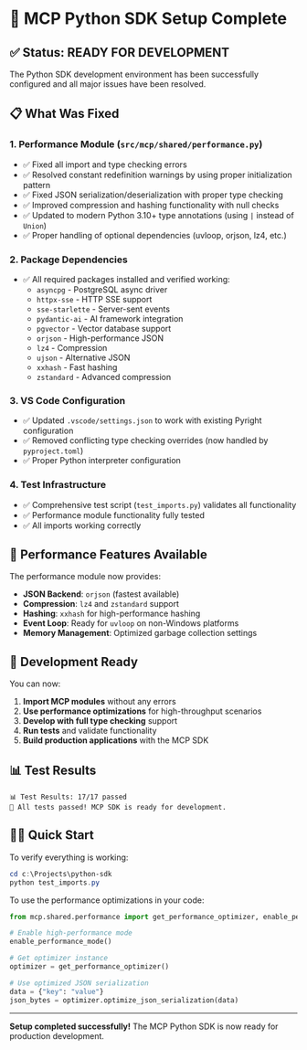 # 🎉 MCP Python SDK Setup Complete

## ✅ Status: READY FOR DEVELOPMENT

The Python SDK development environment has been successfully configured and all major issues have been resolved.

## 📋 What Was Fixed

### 1. **Performance Module (`src/mcp/shared/performance.py`)**

- ✅ Fixed all import and type checking errors
- ✅ Resolved constant redefinition warnings by using proper initialization pattern
- ✅ Fixed JSON serialization/deserialization with proper type checking
- ✅ Improved compression and hashing functionality with null checks
- ✅ Updated to modern Python 3.10+ type annotations (using `|` instead of `Union`)
- ✅ Proper handling of optional dependencies (uvloop, orjson, lz4, etc.)

### 2. **Package Dependencies**

- ✅ All required packages installed and verified working:
  - `asyncpg` - PostgreSQL async driver
  - `httpx-sse` - HTTP SSE support
  - `sse-starlette` - Server-sent events
  - `pydantic-ai` - AI framework integration
  - `pgvector` - Vector database support
  - `orjson` - High-performance JSON
  - `lz4` - Compression
  - `ujson` - Alternative JSON
  - `xxhash` - Fast hashing
  - `zstandard` - Advanced compression

### 3. **VS Code Configuration**

- ✅ Updated `.vscode/settings.json` to work with existing Pyright configuration
- ✅ Removed conflicting type checking overrides (now handled by `pyproject.toml`)
- ✅ Proper Python interpreter configuration

### 4. **Test Infrastructure**

- ✅ Comprehensive test script (`test_imports.py`) validates all functionality
- ✅ Performance module functionality fully tested
- ✅ All imports working correctly

## 🚀 Performance Features Available

The performance module now provides:

- **JSON Backend**: `orjson` (fastest available)
- **Compression**: `lz4` and `zstandard` support
- **Hashing**: `xxhash` for high-performance hashing
- **Event Loop**: Ready for `uvloop` on non-Windows platforms
- **Memory Management**: Optimized garbage collection settings

## 🔧 Development Ready

You can now:

1. **Import MCP modules** without any errors
2. **Use performance optimizations** for high-throughput scenarios
3. **Develop with full type checking** support
4. **Run tests** and validate functionality
5. **Build production applications** with the MCP SDK

## 📊 Test Results

```terminal
📊 Test Results: 17/17 passed
🎉 All tests passed! MCP SDK is ready for development.
```

## 🏃‍♂️ Quick Start

To verify everything is working:

```powershell
cd c:\Projects\python-sdk
python test_imports.py
```

To use the performance optimizations in your code:

```python
from mcp.shared.performance import get_performance_optimizer, enable_performance_mode

# Enable high-performance mode
enable_performance_mode()

# Get optimizer instance
optimizer = get_performance_optimizer()

# Use optimized JSON serialization
data = {"key": "value"}
json_bytes = optimizer.optimize_json_serialization(data)
```

---

**Setup completed successfully!** The MCP Python SDK is now ready for production development.
